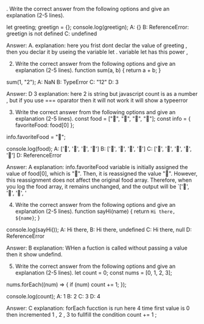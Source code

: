 . Write the correct answer from the following options and give an explanation (2-5 lines).


let greeting;
greetign = {};
console.log(greetign);
A: {}
B: ReferenceError: greetign is not defined
C: undefined


Answer: A.
explanation: here you frist dont declar the value of greeting , then you declar it by useing the variable let . variable let has this power ,



2. Write the correct answer from the following options and give an explanation (2-5 lines).
function sum(a, b) {
  return a + b;
}

sum(1, "2");
A: NaN
B: TypeError
C: "12"
D: 3


Answer: D 3
explanation: here 2 is string but javascript count is as a number , but if you use === oparator then it will not work it will show a typeerror


3. Write the correct answer from the following options and give an explanation (2-5 lines).
const food = ["🍕", "🍫", "🥑", "🍔"];
const info = { favoriteFood: food[0] };

info.favoriteFood = "🍝";

console.log(food);
A: ['🍕', '🍫', '🥑', '🍔']
B: ['🍝', '🍫', '🥑', '🍔']
C: ['🍝', '🍕', '🍫', '🥑', '🍔']
D: ReferenceError


Answer: A 
explanation: info.favoriteFood variable is initially assigned the value of food[0], which is "🍕".
Then, it is reassigned the value "🍝". However,
this reassignment does not affect the original food array. Therefore, when you log the food array,
it remains unchanged, and the output will be `['🍕', '🍫', '🥑', '


4. Write the correct answer from the following options and give an explanation (2-5 lines).
function sayHi(name) {
  return `Hi there, ${name}`;
}

console.log(sayHi());
A: Hi there,
B: Hi there, undefined
C: Hi there, null
D: ReferenceError


Answer: B 
explanation: WHen a fuction is called without passing a value then it show undefind.



5. Write the correct answer from the following options and give an explanation (2-5 lines).
let count = 0;
const nums = [0, 1, 2, 3];

nums.forEach((num) => {
  if (num) count += 1;
});

console.log(count);
A: 1
B: 2
C: 3
D: 4


Answer: C
explanation: forEach fucction is run here 4 time first value is 0 then incremented 1 , 2 , 3 to fullfill the condition count += 1 ;
